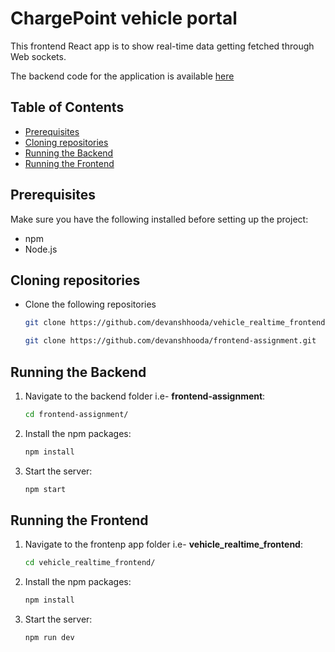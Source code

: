 # ChargePoint vehicle portal

This frontend React app is to show real-time data getting fetched through Web sockets.

The backend code for the application is available [here](https://github.com/devanshhooda/frontend-assignment)

## Table of Contents

- [Prerequisites](#prerequisites)
- [Cloning repositories](#cloning-repositories)
- [Running the Backend](#running-the-backend)
- [Running the Frontend](#running-the-frontend)

## Prerequisites

Make sure you have the following installed before setting up the project:

- npm
- Node.js

## Cloning repositories

- Clone the following repositories

    ```bash
    git clone https://github.com/devanshhooda/vehicle_realtime_frontend.git

    git clone https://github.com/devanshhooda/frontend-assignment.git

## Running the Backend

1. Navigate to the backend folder i.e- **frontend-assignment**:

    ```bash
    cd frontend-assignment/

2. Install the npm packages:

   ```bash
   npm install

3. Start the server:
    
    ```bash
    npm start

## Running the Frontend

1. Navigate to the frontenp app folder i.e- **vehicle_realtime_frontend**:

    ```bash
    cd vehicle_realtime_frontend/

2. Install the npm packages:

   ```bash
   npm install

3. Start the server:
    
    ```bash
    npm run dev
    
